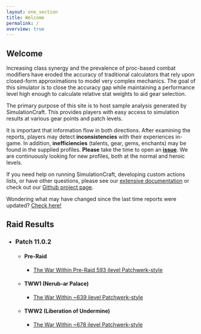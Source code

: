 ```yaml
---
layout: one_section
title: Welcome
permalink: /
overview: true
---
```

## Welcome

Increasing class synergy and the prevalence of proc-based combat modifiers have eroded the accuracy of traditional
calculators that rely upon closed-form approximations to model very complex mechanics. The goal of this simulator is
to close the accuracy gap while maintaining a performance level high enough to calculate relative stat weights to aid
gear selection.

The primary purpose of this site is to host sample analysis generated by SimulationCraft. This provides players with
easy access to simulation results at various gear points and patch levels.

It is important that information flow in both directions. After examining the reports, players may detect
**inconsistencies** with their experiences in-game. In addition, <b>inefficiencies</b> (talents, gear,
gems, enchants) may be found in the supplied profiles. <b>Please</b> take the time to open an
[**issue**](https://github.com/simulationcraft/simc/issues). We are continuously looking for new profiles,
both at the normal and heroic levels.

If you need help on running SimulationCraft, developing custom actions lists, or have other questions, please see our
[extensive documentation](https://github.com/simulationcraft/simc/wiki/StartersGuide) or check out our [Github project page](https://github.com/simulationcraft/simc).

Wondering what may have changed since the last time reports were updated? [Check here!](https://github.com/simulationcraft/simc/commits/thewarwithin)

<h2 class="toggle open">Raid Results</h2>
<div class="toggle-content">
  <ul>
    <li>
      <h3>Patch 11.0.2</h3>
      <ul>
        <li>
          <h4>Pre-Raid</h4>
          <ul>
            <li><a href="{{ site.url }}/reports/PR_Raid.html">The War Within Pre-Raid 593 ilevel Patchwerk-style</a></li>
          </ul>
        </li>
        <li>
          <h4>TWW1 (Nerub-ar Palace)</h4>
          <ul>
            <li><a href="{{ site.url }}/reports/TWW1_Raid.html">The War Within ~639 ilevel Patchwerk-style</a></li>
          </ul>
        </li>
        <li>
          <h4>TWW2 (Liberation of Undermine)</h4>
          <ul>
            <li><a href="{{ site.url }}/reports/TWW2_Raid.html">The War Within ~678 ilevel Patchwerk-style</a></li>
          </ul>
        </li>
      </ul>
    </li>
  </ul>
</div>
